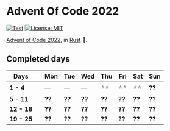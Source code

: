# Advent Of Code 2022

[![Test](https://github.com/Srynetix/adventofcode2022/actions/workflows/ci.yml/badge.svg)](https://github.com/Srynetix/adventofcode2022/actions/workflows/ci.yml)
[![License: MIT](https://img.shields.io/badge/License-MIT-green.svg)](https://opensource.org/licenses/MIT)

[Advent of Code 2022](https://adventofcode.com/2022/), in [Rust](https://www.rust-lang.org/) :crab:.

## Completed days

|Days||Mon|Tue|Wed|Thu|Fri|Sat|Sun|
|-----|-|---|---|---|---|---|---|---|
|**1 - 4**||&mdash;|&mdash;|&mdash;|:star::star:|:star::star:|:star::star:|**??**|
|**5 - 11**||**??**|**??**|**??**|**??**|**??**|**??**|**??**|
|**12 - 18**||**??**|**??**|**??**|**??**|**??**|**??**|**??**|
|**19 - 25**||**??**|**??**|**??**|**??**|**??**|**??**|**??**|
